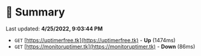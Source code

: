 # 📖 Summary
Last updated: **4/25/2022, 9:03:44 PM**

- `GET` [https://uptimerfree.tk](https://uptimerfree.tk) - **Up** (1474ms)
- `GET` [https://monitoruptimer.tk](https://monitoruptimer.tk) - **Down** (86ms)

